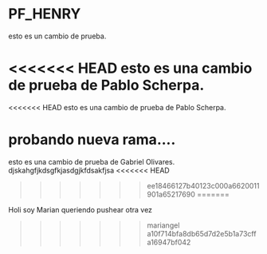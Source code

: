 # PF_HENRY

esto es un cambio de prueba.

<<<<<<< HEAD
esto es una cambio de prueba de Pablo Scherpa.
=======
<<<<<<< HEAD
esto es una cambio de prueba de Pablo Scherpa.

probando nueva rama....
=======
esto es una cambio de prueba de Gabriel Olivares.
djskahgfjkdsgfkjasdgjkfdsakfjsa
<<<<<<< HEAD
>>>>>>> ee18466127b40123c000a6620011901a65217690
=======

Holi soy Marian queriendo pushear otra vez
>>>>>>> mariangel
>>>>>>> a10f714bfa8db65d7d2e5b1a73cffa16947bf042
